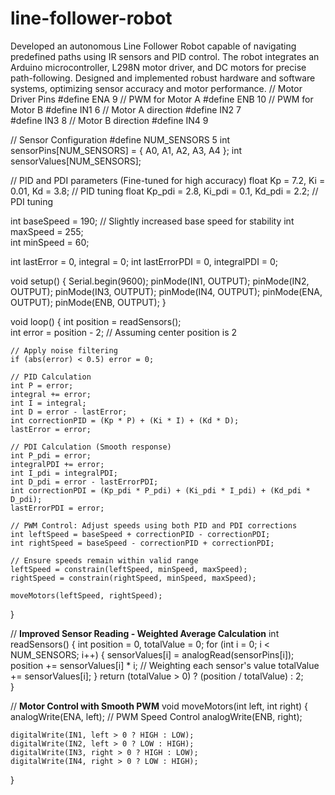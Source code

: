 # line-follower-robot
Developed an autonomous Line Follower Robot capable of navigating predefined paths using IR sensors and PID control. The robot integrates an Arduino microcontroller, L298N motor driver, and DC motors for precise path-following. Designed and implemented robust hardware and software systems, optimizing sensor accuracy and motor performance. 
// Motor Driver Pins
#define ENA 9      // PWM for Motor A
#define ENB 10     // PWM for Motor B
#define IN1 6      // Motor A direction
#define IN2 7      
#define IN3 8      // Motor B direction
#define IN4 9      

// Sensor Configuration
#define NUM_SENSORS 5
int sensorPins[NUM_SENSORS] = { A0, A1, A2, A3, A4 };
int sensorValues[NUM_SENSORS];

// PID and PDI parameters (Fine-tuned for high accuracy)
float Kp = 7.2, Ki = 0.01, Kd = 3.8; // PID tuning
float Kp_pdi = 2.8, Ki_pdi = 0.1, Kd_pdi = 2.2; // PDI tuning

int baseSpeed = 190; // Slightly increased base speed for stability
int maxSpeed = 255;  
int minSpeed = 60;    

int lastError = 0, integral = 0;
int lastErrorPDI = 0, integralPDI = 0;

void setup() {
    Serial.begin(9600);
    pinMode(IN1, OUTPUT);
    pinMode(IN2, OUTPUT);
    pinMode(IN3, OUTPUT);
    pinMode(IN4, OUTPUT);
    pinMode(ENA, OUTPUT);
    pinMode(ENB, OUTPUT);
}

void loop() {
    int position = readSensors();  
    int error = position - 2;  // Assuming center position is 2

    // Apply noise filtering
    if (abs(error) < 0.5) error = 0;  

    // PID Calculation
    int P = error;
    integral += error;
    int I = integral;
    int D = error - lastError;
    int correctionPID = (Kp * P) + (Ki * I) + (Kd * D);
    lastError = error;

    // PDI Calculation (Smooth response)
    int P_pdi = error;
    integralPDI += error;
    int I_pdi = integralPDI;
    int D_pdi = error - lastErrorPDI;
    int correctionPDI = (Kp_pdi * P_pdi) + (Ki_pdi * I_pdi) + (Kd_pdi * D_pdi);
    lastErrorPDI = error;

    // PWM Control: Adjust speeds using both PID and PDI corrections
    int leftSpeed = baseSpeed + correctionPID - correctionPDI;
    int rightSpeed = baseSpeed - correctionPID + correctionPDI;

    // Ensure speeds remain within valid range
    leftSpeed = constrain(leftSpeed, minSpeed, maxSpeed);
    rightSpeed = constrain(rightSpeed, minSpeed, maxSpeed);

    moveMotors(leftSpeed, rightSpeed);
}

// **Improved Sensor Reading - Weighted Average Calculation**
int readSensors() {
    int position = 0, totalValue = 0;
    for (int i = 0; i < NUM_SENSORS; i++) {
        sensorValues[i] = analogRead(sensorPins[i]);
        position += sensorValues[i] * i;   // Weighting each sensor's value
        totalValue += sensorValues[i];
    }
    return (totalValue > 0) ? (position / totalValue) : 2;  
}

// **Motor Control with Smooth PWM**
void moveMotors(int left, int right) {
    analogWrite(ENA, left);  // PWM Speed Control
    analogWrite(ENB, right);
    
    digitalWrite(IN1, left > 0 ? HIGH : LOW);
    digitalWrite(IN2, left > 0 ? LOW : HIGH);
    digitalWrite(IN3, right > 0 ? HIGH : LOW);
    digitalWrite(IN4, right > 0 ? LOW : HIGH);
}
